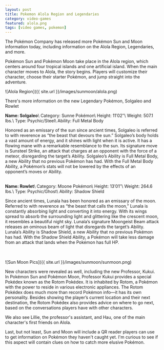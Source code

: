 ```yaml
---
layout: post
title: Pokemon Alola Region and Legendaries
category: video-games
featured: alola.png
tags: [video games, pokemon]
---
```


The Pokémon Company has released more Pokémon Sun and Moon information today, including information on the Alola Region, Legendaries, and more.

Pokémon Sun and Pokémon Moon take place in the Alola region, which centers around four tropical islands and one artificial island. When the main character moves to Alola, the story begins. Players will customize their character, choose their starter Pokémon, and jump straight into the adventure.

![Alola Region]({{ site.url }}/images/sunmoon/alola.png)

There's more information on the new Legendary Pokémon, Solgaleo and Rowlet

**Name: Solgaleo**\\
Category: Sunne Pokémon\\
Height: 11′02″\\
Weight: 507.1 lbs.\\
Type: Psychic/Steel\\
Ability: Full Metal Body

Honored as an emissary of the sun since ancient times, Solgaleo is referred to with reverence as “the beast that devours the sun.” Solgaleo’s body holds a vast amount of energy, and it shines with light when it is active. It has a flowing mane with a remarkable resemblance to the sun. Its signature move is Sunsteel Strike, an attack that charges at an opponent with the force of a meteor, disregarding the target’s Ability. Solgaleo’s Ability is Full Metal Body, a new Ability that no previous Pokémon has had. With the Full Metal Body Ability, a Pokémon’s stats will not be lowered by the effects of an opponent’s moves or Ability.
<br/>
<br/>

**Name: Rowlet**\\
Category: Moone Pokémon\\
Height: 13′01″\\
Weight: 264.6 lbs.\\
Type: Psychic/Ghost\\
Ability: Shadow Shield

Since ancient times, Lunala has been honored as an emissary of the moon. Referred to with reverence as “the beast that calls the moon,” Lunala is constantly absorbing light and converting it into energy. With its wings spread to absorb the surrounding light and glittering like the crescent moon, it resembles a beautiful night sky. Lunala’s signature Moongeist Beam attack releases an ominous beam of light that disregards the target’s Ability. Lunala’s Ability is Shadow Shield, a new Ability that no previous Pokémon has had. With the Shadow Shield Ability, a Pokémon will take less damage from an attack that lands when the Pokémon has full HP.
<br/>
<br/>
<br/>


![Sun Moon Pics]({{ site.url }}/images/sunmoon/sunmoon.png)

New characters were revealed as well, including the new Professor, Kukui. In Pokémon Sun and Pokémon Moon, Professor Kukui provides a special Pokédex known as the Rotom Pokédex. It is inhabited by Rotom, a Pokémon with the power to reside in various electronic appliances. The Rotom Pokédex does much more than record Pokémon info—it has its own personality. Besides showing the player’s current location and their next destination, the Rotom Pokédex also provides advice on where to go next, based on the conversations players have with other characters.

We also see Lillie, the professor's assistant, and Hau, one of the main character's first friends on Alola.

Last, but not least, Sun and Moon will include a QR reader players can use to get information on Pokémon they haven't caught yet. I'm curious to see if this aspect will contain clues on how to catch more elusive Pokémon.
